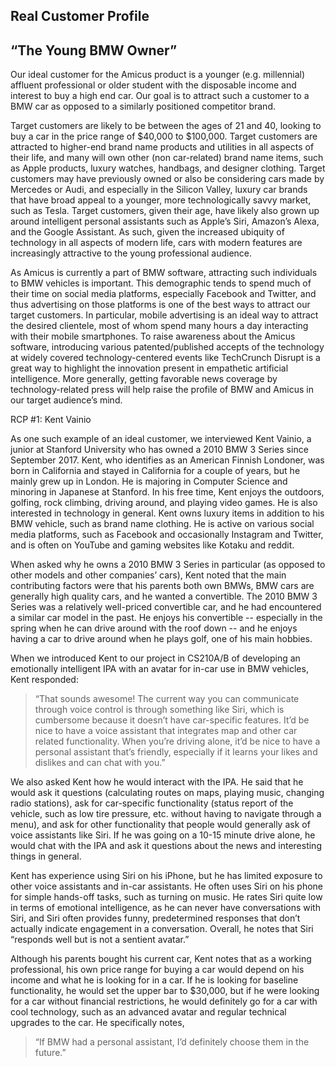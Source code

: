 Real Customer Profile
------

“The Young BMW Owner”
------
Our ideal customer for the Amicus product is a younger (e.g. millennial) affluent professional or older student with the disposable income and interest to buy a high end car. Our goal is to attract such a customer to a BMW car as opposed to a similarly positioned competitor brand.

Target customers are likely to be between the ages of 21 and 40, looking to buy a car in the price range of $40,000 to $100,000. Target customers are attracted to higher-end brand name products and utilities in all aspects of their life, and many will own other (non car-related) brand name items, such as Apple products, luxury watches, handbags, and designer clothing. Target customers may have previously owned or also be considering cars made by Mercedes or Audi, and especially in the Silicon Valley, luxury car brands that have broad appeal to a younger, more technologically savvy market, such as Tesla. Target customers, given their age, have likely also grown up around intelligent personal assistants such as Apple’s Siri, Amazon’s Alexa, and the Google Assistant. As such, given the increased ubiquity of technology in all aspects of modern life, cars with modern features are increasingly attractive to the young professional audience. 

As Amicus is currently a part of BMW software, attracting such individuals to BMW vehicles is important. This demographic tends to spend much of their time on social media platforms, especially Facebook and Twitter, and thus advertising on those platforms is one of the best ways to attract our target customers. In particular, mobile advertising is an ideal way to attract the desired clientele, most of whom spend many hours a day interacting with their mobile smartphones. To raise awareness about the Amicus software, introducing various patented/published accepts of the technology at widely covered technology-centered events like TechCrunch Disrupt is a great way to highlight the innovation present in empathetic artificial intelligence. More generally, getting favorable news coverage by technology-related press will help raise the profile of BMW and Amicus in our target audience’s mind.

RCP #1: Kent Vainio

As one such example of an ideal customer, we interviewed Kent Vainio, a junior at Stanford University who has owned a 2010 BMW 3 Series since September 2017. Kent, who identifies as an American Finnish Londoner, was born in California and stayed in California for a couple of years, but he mainly grew up in London. He is majoring in Computer Science and minoring in Japanese at Stanford. In his free time, Kent enjoys the outdoors, golfing, rock climbing, driving around, and playing video games. He is also interested in technology in general. Kent owns luxury items in addition to his BMW vehicle, such as brand name clothing. He is active on various social media platforms, such as Facebook and occasionally Instagram and Twitter, and is often on YouTube and gaming websites like Kotaku and reddit.

When asked why he owns a 2010 BMW 3 Series in particular (as opposed to other models and other companies’ cars), Kent noted that the main contributing factors were that his parents both own BMWs, BMW cars are generally high quality cars, and he wanted a convertible. The 2010 BMW 3 Series was a relatively well-priced convertible car, and he had encountered a similar car model in the past. He enjoys his convertible -- especially in the spring when he can drive around with the roof down -- and he enjoys having a car to drive around when he plays golf, one of his main hobbies.

When we introduced Kent to our project in CS210A/B of developing an emotionally intelligent IPA with an avatar for in-car use in BMW vehicles, Kent responded:

> “That sounds awesome! The current way you can communicate through voice control is through something like Siri, which is cumbersome because it doesn’t have car-specific features. It’d be nice to have a voice assistant that integrates map and other car related functionality. When you’re driving alone, it’d be nice to have a personal assistant that’s friendly, especially if it learns your likes and dislikes and can chat with you.”

We also asked Kent how he would interact with the IPA. He said that he would ask it questions (calculating routes on maps, playing music, changing radio stations), ask for car-specific functionality (status report of the vehicle, such as low tire pressure, etc. without having to navigate through a menu), and ask for other functionality that people would generally ask of voice assistants like Siri. If he was going on a 10-15 minute drive alone, he would chat with the IPA and ask it questions about the news and interesting things in general. 

Kent has experience using Siri on his iPhone, but he has limited exposure to other voice assistants and in-car assistants. He often uses Siri on his phone for simple hands-off tasks, such as turning on music. He rates Siri quite low in terms of emotional intelligence, as he can never have conversations with Siri, and Siri often provides funny, predetermined responses that don’t actually indicate engagement in a conversation. Overall, he notes that Siri “responds well but is not a sentient avatar.”

Although his parents bought his current car, Kent notes that as a working professional, his own price range for buying a car would depend on his income and what he is looking for in a car. If he is looking for baseline functionality, he would set the upper bar to $30,000, but if he were looking for a car without financial restrictions, he would definitely go for a car with cool technology, such as an advanced avatar and regular technical upgrades to the car. He specifically notes,

> “If BMW had a personal assistant, I’d definitely choose them in the future.”
